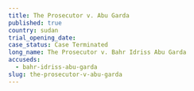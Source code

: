 ```yaml
---
title: The Prosecutor v. Abu Garda
published: true
country: sudan
trial_opening_date:
case_status: Case Terminated
long_name: The Prosecutor v. Bahr Idriss Abu Garda
accuseds:
  - bahr-idriss-abu-garda
slug: the-prosecutor-v-abu-garda
---
```



